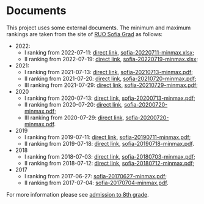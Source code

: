 # Documents

This project uses some external documents. The minimum and maximum rankings
are taken from the site of [RUO Sofia Grad](https://ruo-sofia-grad.com/)
as follows:

* 2022:
  - I ranking from 2022-07-11: [direct link](https://ruo-sofia-grad.com/wp-content/uploads/2022/07/po_bal_sait.xlsx),
  [sofia-20220711-minmax.xlsx](sofia-20220711-minmax.xlsx);
  - II ranking from 2022-07-19: [direct link](https://ruo-sofia-grad.com/wp-content/uploads/2022/07/min_max_2_etap_2022.xlsx),
  [sofia-20220719-minmax.xlsx](sofia-20220719-minmax.xlsx);
* 2021:
  - I ranking from 2021-07-13: [direct link](https://ruo-sofia-grad.com/wp-content/uploads/2021/07/%D0%97%D0%B0_%D0%A1%D0%B0%D0%B9%D1%82%D0%B0%D0%A1%D0%BF%D1%80%D0%B0%D0%B2%D0%BA%D0%B0_%D0%B7%D0%B0_%D0%BC%D0%B8%D0%BD_%D0%BC%D0%B0%D0%BA_%D0%BF%D0%BE_%D0%BF%D0%B0%D1%80%D0%B0%D0%BB%D0%B5%D0%BB%D0%BA%D0%B8_%D1%81%D0%BE%D1%80%D1%82_%D0%BC%D0%B8%D0%BD_3rtf.docx), [sofia-20210713-minmax.pdf](sofia-20210713-minmax.pdf);
  - II ranking from 2021-07-20: [direct link](https://ruo-sofia-grad.com/wp-content/uploads/2021/07/Spravka_min_max_par_2_klasirane_21_22.rtf), [sofia-20210720-minmax.pdf](sofia-20210720-minmax.pdf);
  - III ranking from 2021-07-29: [direct link](https://ruo-sofia-grad.com/wp-content/uploads/2021/07/spravka_min_max_3_klasirane.rtf), [sofia-20210729-minmax.pdf](sofia-20210729-minmax.pdf);
* 2020
  - I ranking from 2020-07-13: [direct link](https://ruo-sofia-grad.com/%d1%81%d0%bf%d1%80%d0%b0%d0%b2%d0%ba%d0%b0-%d0%b7%d0%b0-%d0%bc%d0%b8%d0%bd%d0%b8%d0%bc%d0%b0%d0%bb%d0%bd%d0%b8%d1%8f-%d0%b8-%d0%bc%d0%b0%d0%ba%d1%81%d0%b8%d0%bc%d0%b0%d0%bb%d0%bd%d0%b8%d1%8f-%d0%b1/), [sofia-20200713-minmax.pdf](sofia-20200713-minmax.pdf);
  - II ranking from 2020-07-20: [direct link](https://ruo-sofia-grad.com/%D1%81%D0%BF%D1%80%D0%B0%D0%B2%D0%BA%D0%B0-%D0%B7%D0%B0-%D0%BC%D0%B8%D0%BD%D0%B8%D0%BC%D0%B0%D0%BB%D0%BD%D0%B8%D1%8F-%D0%B8-%D0%BC%D0%B0%D0%BA%D1%81%D0%B8%D0%BC%D0%B0%D0%BB%D0%BD%D0%B8%D1%8F-%D0%B1-2/), [sofia-20200720-minmax.pdf](sofia-20200720-minmax.pdf);
  - III ranking from 2020-07-29: [direct link](https://ruo-sofia-grad.com/%D1%81%D0%BF%D1%80%D0%B0%D0%B2%D0%BA%D0%B0-%D0%B7%D0%B0-%D0%BC%D0%B8%D0%BD%D0%B8%D0%BC%D0%B0%D0%BB%D0%BD%D0%B8%D1%8F-%D0%B8-%D0%BC%D0%B0%D0%BA%D1%81%D0%B8%D0%BC%D0%B0%D0%BB%D0%BD%D0%B8%D1%8F-%D0%B1-3/), [sofia-20200720-minmax.pdf](sofia-20200729-minmax.pdf).
* 2019
  - I ranking from 2019-07-11: [direct link](https://ruo-sofia-grad.com/%D0%BF%D1%80%D0%B8%D0%B5%D0%BC/%D1%81%D0%BF%D1%80%D0%B0%D0%B2%D0%BA%D0%B0-%D0%B7%D0%B0-%D0%BC%D0%B8%D0%BD%D0%B8%D0%BC%D0%B0%D0%BB%D0%BD%D0%B8%D1%8F-%D0%B8-%D0%BC%D0%B0%D0%BA%D1%81%D0%B8%D0%BC%D0%B0%D0%BB%D0%BD%D0%B8%D1%8F-%D0%B1%D0%B0%D0%BB-%D0%BF%D0%BE-%D0%BF%D0%B0%D1%80%D0%B0%D0%BB%D0%B5%D0%BB%D0%BA%D0%B8-%D0%B2-%D1%80%D1%83%D0%BE-%D1%81%D0%BE%D1%84%D0%B8%D1%8F-%D0%B3%D1%80%D0%B0%D0%B4-%D0%BA%D1%8A%D0%BC-%D0%B4%D0%B0%D1%82%D0%B0-11072019), [sofia-20190711-minmax.pdf](sofia-20190711-minmax.pdf);
  - II ranking from 2019-07-18: [direct link](https://ruo-sofia-grad.com/%D0%BF%D1%80%D0%B8%D0%B5%D0%BC/%D1%81%D0%BF%D1%80%D0%B0%D0%B2%D0%BA%D0%B0-%D0%B7%D0%B0-%D0%BC%D0%B8%D0%BD%D0%B8%D0%BC%D0%B0%D0%BB%D0%BD%D0%B8%D1%8F-%D0%B8-%D0%BC%D0%B0%D0%BA%D1%81%D0%B8%D0%BC%D0%B0%D0%BB%D0%BD%D0%B8%D1%8F-%D0%B1%D0%B0%D0%BB-%D0%BF%D0%BE-%D0%BF%D0%B0%D1%80%D0%B0%D0%BB%D0%B5%D0%BB%D0%BA%D0%B8-%D0%B2-%D1%80%D1%83%D0%BE-%D1%81%D0%BE%D1%84%D0%B8%D1%8F-%D0%B3%D1%80%D0%B0%D0%B4-%D0%BA%D1%8A%D0%BC-%D0%B4%D0%B0%D1%82%D0%B0-18072019), [sofia-20190718-minmax.pdf](sofia-20190718-minmax.pdf).
* 2018
  - I ranking from 2018-07-03: [direct link](https://ruo-sofia-grad.com/%D0%BF%D1%80%D0%B8%D0%B5%D0%BC/%D1%81%D0%BF%D1%80%D0%B0%D0%B2%D0%BA%D0%B0-%D0%B7%D0%B0-%D0%BC%D0%B8%D0%BD%D0%B8%D0%BC%D0%B0%D0%BB%D0%BD%D0%B8%D1%8F-%D0%B8-%D0%BC%D0%B0%D0%BA%D1%81%D0%B8%D0%BC%D0%B0%D0%BB%D0%BD%D0%B8%D1%8F-%D0%B1%D0%B0%D0%BB-%D0%BF%D0%BE-%D0%BF%D0%B0%D1%80%D0%B0%D0%BB%D0%B5%D0%BB%D0%BA%D0%B8-%D0%BA%D1%8A%D0%BC-%D0%B4%D0%B0%D1%82%D0%B0-03072018), [sofia-20180703-minmax.pdf](sofia-20180703-minmax.pdf);
  - II ranking from 2018-07-12: [direct link](https://ruo-sofia-grad.com/%D0%BF%D1%80%D0%B8%D0%B5%D0%BC/%D1%81%D0%BF%D1%80%D0%B0%D0%B2%D0%BA%D0%B0-%D0%B7%D0%B0-%D0%BC%D0%B8%D0%BD%D0%B8%D0%BC%D0%B0%D0%BB%D0%BD%D0%B8%D1%8F-%D0%B8-%D0%BC%D0%B0%D0%BA%D1%81%D0%B8%D0%BC%D0%B0%D0%BB%D0%BD%D0%B8%D1%8F-%D0%B1%D0%B0%D0%BB-%D0%BF%D0%BE-%D0%BF%D0%B0%D1%80%D0%B0%D0%BB%D0%B5%D0%BB%D0%BA%D0%B8-%D0%BA%D1%8A%D0%BC-%D0%B4%D0%B0%D1%82%D0%B0-12072018-%D0%B3), [sofia-20180712-minmax.pdf](sofia-20180712-minmax.pdf);
* 2017
  - I ranking from 2017-06-27: [sofia-20170627-minmax.pdf](sofia-20170627-minmax.pdf);
  - II ranking from 2017-07-04: [sofia-20170704-minmax.pdf](sofia-20170704-minmax.pdf).

For more information please see [admission to 8th grade](https://ruo-sofia-grad.com/%D0%B8%D0%B7%D0%BF%D0%B8%D1%82%D0%B8-%D0%B8-%D0%BF%D1%80%D0%B8%D0%B5%D0%BC-%D0%BD%D0%B0-%D1%83%D1%87%D0%B5%D0%BD%D0%B8%D1%86%D0%B8/%D0%BF%D1%80%D0%B8%D0%B5%D0%BC-%D0%BD%D0%B0-%D1%83%D1%87%D0%B5%D0%BD%D0%B8%D1%86%D0%B8/%D0%BF%D1%80%D0%B8%D0%B5%D0%BC-%D0%B2-viii-%D0%BA%D0%BB%D0%B0%D1%81/).
